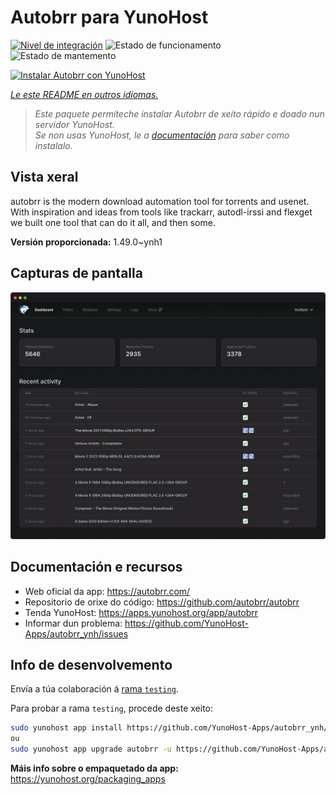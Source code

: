 <!--
NOTA: Este README foi creado automáticamente por <https://github.com/YunoHost/apps/tree/master/tools/readme_generator>
NON debe editarse manualmente.
-->

# Autobrr para YunoHost

[![Nivel de integración](https://dash.yunohost.org/integration/autobrr.svg)](https://ci-apps.yunohost.org/ci/apps/autobrr/) ![Estado de funcionamento](https://ci-apps.yunohost.org/ci/badges/autobrr.status.svg) ![Estado de mantemento](https://ci-apps.yunohost.org/ci/badges/autobrr.maintain.svg)

[![Instalar Autobrr con YunoHost](https://install-app.yunohost.org/install-with-yunohost.svg)](https://install-app.yunohost.org/?app=autobrr)

*[Le este README en outros idiomas.](./ALL_README.md)*

> *Este paquete permíteche instalar Autobrr de xeito rápido e doado nun servidor YunoHost.*  
> *Se non usas YunoHost, le a [documentación](https://yunohost.org/install) para saber como instalalo.*

## Vista xeral

autobrr is the modern download automation tool for torrents and usenet. With inspiration and ideas from tools like trackarr, autodl-irssi and flexget we built one tool that can do it all, and then some.

**Versión proporcionada:** 1.49.0~ynh1

## Capturas de pantalla

![Captura de pantalla de Autobrr](./doc/screenshots/autobrr-front.png)

## Documentación e recursos

- Web oficial da app: <https://autobrr.com/>
- Repositorio de orixe do código: <https://github.com/autobrr/autobrr>
- Tenda YunoHost: <https://apps.yunohost.org/app/autobrr>
- Informar dun problema: <https://github.com/YunoHost-Apps/autobrr_ynh/issues>

## Info de desenvolvemento

Envía a túa colaboración á [rama `testing`](https://github.com/YunoHost-Apps/autobrr_ynh/tree/testing).

Para probar a rama `testing`, procede deste xeito:

```bash
sudo yunohost app install https://github.com/YunoHost-Apps/autobrr_ynh/tree/testing --debug
ou
sudo yunohost app upgrade autobrr -u https://github.com/YunoHost-Apps/autobrr_ynh/tree/testing --debug
```

**Máis info sobre o empaquetado da app:** <https://yunohost.org/packaging_apps>
